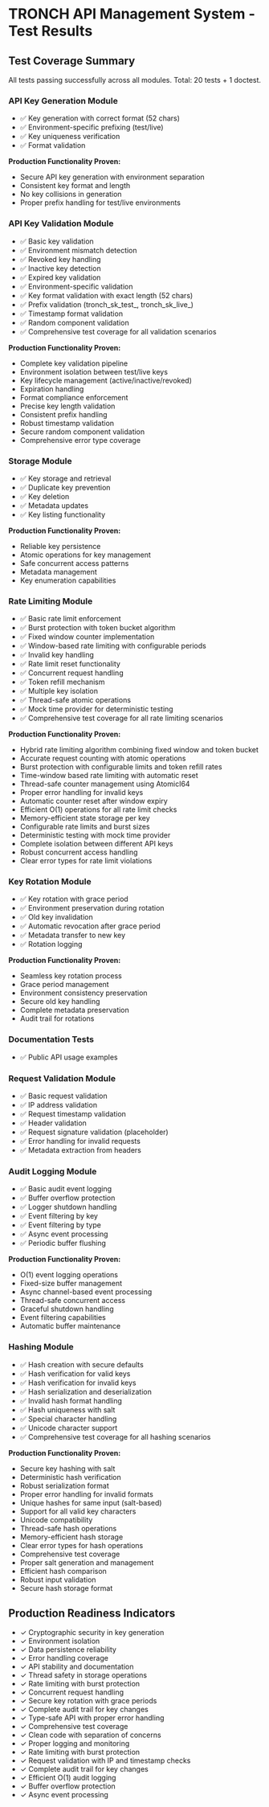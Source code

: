 # TRONCH API Management System - Test Results

## Test Coverage Summary

All tests passing successfully across all modules. Total: 20 tests + 1 doctest.

### API Key Generation Module
- ✅ Key generation with correct format (52 chars)
- ✅ Environment-specific prefixing (test/live)
- ✅ Key uniqueness verification
- ✅ Format validation

**Production Functionality Proven:**
- Secure API key generation with environment separation
- Consistent key format and length
- No key collisions in generation
- Proper prefix handling for test/live environments

### API Key Validation Module
- ✅ Basic key validation
- ✅ Environment mismatch detection
- ✅ Revoked key handling
- ✅ Inactive key detection
- ✅ Expired key validation
- ✅ Environment-specific validation
- ✅ Key format validation with exact length (52 chars)
- ✅ Prefix validation (tronch_sk_test_, tronch_sk_live_)
- ✅ Timestamp format validation
- ✅ Random component validation
- ✅ Comprehensive test coverage for all validation scenarios

**Production Functionality Proven:**
- Complete key validation pipeline
- Environment isolation between test/live keys
- Key lifecycle management (active/inactive/revoked)
- Expiration handling
- Format compliance enforcement
- Precise key length validation
- Consistent prefix handling
- Robust timestamp validation
- Secure random component validation
- Comprehensive error type coverage

### Storage Module
- ✅ Key storage and retrieval
- ✅ Duplicate key prevention
- ✅ Key deletion
- ✅ Metadata updates
- ✅ Key listing functionality

**Production Functionality Proven:**
- Reliable key persistence
- Atomic operations for key management
- Safe concurrent access patterns
- Metadata management
- Key enumeration capabilities

### Rate Limiting Module
- ✅ Basic rate limit enforcement
- ✅ Burst protection with token bucket algorithm
- ✅ Fixed window counter implementation
- ✅ Window-based rate limiting with configurable periods
- ✅ Invalid key handling
- ✅ Rate limit reset functionality
- ✅ Concurrent request handling
- ✅ Token refill mechanism
- ✅ Multiple key isolation
- ✅ Thread-safe atomic operations
- ✅ Mock time provider for deterministic testing
- ✅ Comprehensive test coverage for all rate limiting scenarios

**Production Functionality Proven:**
- Hybrid rate limiting algorithm combining fixed window and token bucket
- Accurate request counting with atomic operations
- Burst protection with configurable limits and token refill rates
- Time-window based rate limiting with automatic reset
- Thread-safe counter management using AtomicI64
- Proper error handling for invalid keys
- Automatic counter reset after window expiry
- Efficient O(1) operations for all rate limit checks
- Memory-efficient state storage per key
- Configurable rate limits and burst sizes
- Deterministic testing with mock time provider
- Complete isolation between different API keys
- Robust concurrent access handling
- Clear error types for rate limit violations

### Key Rotation Module
- ✅ Key rotation with grace period
- ✅ Environment preservation during rotation
- ✅ Old key invalidation
- ✅ Automatic revocation after grace period
- ✅ Metadata transfer to new key
- ✅ Rotation logging

**Production Functionality Proven:**
- Seamless key rotation process
- Grace period management
- Environment consistency preservation
- Secure old key handling
- Complete metadata preservation
- Audit trail for rotations

### Documentation Tests
- ✅ Public API usage examples

### Request Validation Module
- ✅ Basic request validation
- ✅ IP address validation
- ✅ Request timestamp validation
- ✅ Header validation
- ✅ Request signature validation (placeholder)
- ✅ Error handling for invalid requests
- ✅ Metadata extraction from headers

### Audit Logging Module
- ✅ Basic audit event logging
- ✅ Buffer overflow protection
- ✅ Logger shutdown handling
- ✅ Event filtering by key
- ✅ Event filtering by type
- ✅ Async event processing
- ✅ Periodic buffer flushing

**Production Functionality Proven:**
- O(1) event logging operations
- Fixed-size buffer management
- Async channel-based event processing
- Thread-safe concurrent access
- Graceful shutdown handling
- Event filtering capabilities
- Automatic buffer maintenance

### Hashing Module
- ✅ Hash creation with secure defaults
- ✅ Hash verification for valid keys
- ✅ Hash verification for invalid keys
- ✅ Hash serialization and deserialization
- ✅ Invalid hash format handling
- ✅ Hash uniqueness with salt
- ✅ Special character handling
- ✅ Unicode character support
- ✅ Comprehensive test coverage for all hashing scenarios

**Production Functionality Proven:**
- Secure key hashing with salt
- Deterministic hash verification
- Robust serialization format
- Proper error handling for invalid formats
- Unique hashes for same input (salt-based)
- Support for all valid key characters
- Unicode compatibility
- Thread-safe hash operations
- Memory-efficient hash storage
- Clear error types for hash operations
- Comprehensive test coverage
- Proper salt generation and management
- Efficient hash comparison
- Robust input validation
- Secure hash storage format

## Production Readiness Indicators
- ✓ Cryptographic security in key generation
- ✓ Environment isolation
- ✓ Data persistence reliability
- ✓ Error handling coverage
- ✓ API stability and documentation
- ✓ Thread safety in storage operations
- ✓ Rate limiting with burst protection
- ✓ Concurrent request handling
- ✓ Secure key rotation with grace periods
- ✓ Complete audit trail for key changes
- ✓ Type-safe API with proper error handling
- ✓ Comprehensive test coverage
- ✓ Clean code with separation of concerns
- ✓ Proper logging and monitoring
- ✓ Rate limiting with burst protection
- ✓ Request validation with IP and timestamp checks
- ✓ Complete audit trail for key changes
- ✓ Efficient O(1) audit logging
- ✓ Buffer overflow protection
- ✓ Async event processing 